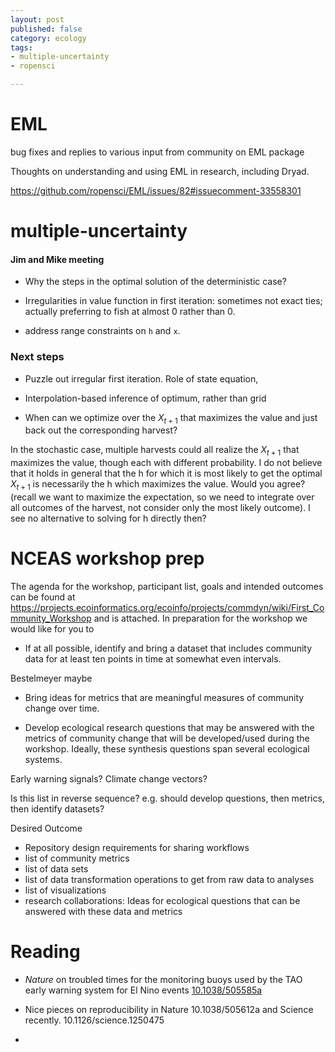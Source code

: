 ```yaml
---
layout: post
published: false
category: ecology
tags: 
- multiple-uncertainty
- ropensci

---
```



EML
===

bug fixes and replies to various input from community on EML package 

Thoughts on understanding and using EML in research, including Dryad.   

https://github.com/ropensci/EML/issues/82#issuecomment-33558301


multiple-uncertainty
======================

#### Jim and Mike meeting

- Why the steps in the optimal solution of the deterministic case?

- Irregularities in value function in first iteration: sometimes not exact ties; actually preferring to fish at almost 0 rather than 0.  

- address range constraints on `h` and `x`.  

### Next steps

- Puzzle out irregular first iteration.  Role of state equation, 
- Interpolation-based inference of optimum, rather than grid

- When can we optimize over the $X_{t+1}$ that maximizes the value and just back out the corresponding harvest?

In the stochastic case, multiple harvests could all realize the $X_{t+1}$ that maximizes the value, though each with different probability.  I do not believe that it holds in general that the h for which it is most likely to get the optimal $X_{t+1}$ is necessarily the h which maximizes the value.  Would you agree? (recall we want to maximize the expectation, so we need to integrate over all outcomes of the harvest, not consider only the most likely outcome).  I see no alternative to solving for h directly then?





NCEAS workshop prep
===================

The agenda for the workshop, participant list, goals and intended outcomes can be found at https://projects.ecoinformatics.org/ecoinfo/projects/commdyn/wiki/First_Community_Workshop and is attached. 
In preparation for the workshop we would like for you to

-  If at all possible, identify and bring a dataset that includes community data for at least ten points in time at somewhat even intervals.

Bestelmeyer maybe 

- Bring ideas for metrics that are meaningful measures of community change over time.



-  Develop ecological research questions that may be answered with the metrics of community change that will be developed/used during the workshop. Ideally, these synthesis questions span several ecological systems.

Early warning signals? Climate change vectors? 


Is this list in reverse sequence? e.g. should develop questions, then metrics, then identify datasets?


Desired Outcome
- Repository design requirements for sharing workflows
- list of community metrics
- list of data sets
- list of data transformation operations to get from raw data to analyses
- list of visualizations
- research collaborations: Ideas for ecological questions that can be answered with these data and metrics



Reading
=======

- _Nature_ on troubled times for the monitoring buoys used by the TAO early warning system for El Nino events [10.1038/505585a](http://doi.org/10.1038/505585a)


- Nice pieces on reproducibility in Nature 10.1038/505612a and Science recently.  10.1126/science.1250475

- 
